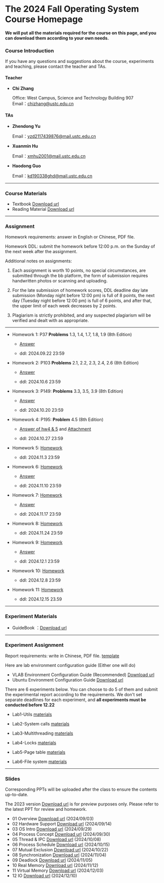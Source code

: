 #      The 2024 Fall Operating System Course Homepage

**We will put all the materials required for the course on this page, and you can download them according to your own needs.**

### Course Introduction

If you have any questions and suggestions about the course, experiments and teaching, please contact the teacher and TAs.

#### Teacher

- **Chi Zhang**  

  Office:  West Campus, Science and Technology Building 907   
  Email：chizhang@ustc.edu.cn

#### TAs

- **Zhendong Yu**  

  Email：yzd2117439876@mail.ustc.edu.cn 

- **Xuanmin Hu** 

  Email：xmhu2001@mail.ustc.edu.cn

* **Haodong Guo**

  Email：kd190338ghd@mail.ustc.edu.cn

***

### Course Materials


* Textbook  [Download url](https://rec.ustc.edu.cn/share/1b551cd0-68d2-11ef-aea3-0f111aebecd4) 
* Reading Material  [Download url](https://rec.ustc.edu.cn/share/0469be90-68d2-11ef-bfa1-59482ddc3661) 

***

### Assignment

Homework requirements: answer in English or Chinese, PDF file.

Homework DDL: submit the homework before 12:00 p.m. on the Sunday of the next week after the assignment. 

Additional notes on assignments:

1. Each assignment is worth 10 points, no special circumstances, are submitted through the bb platform, the form of submission requires handwritten photos or scanning and uploading.

2. For the late submission of homework scores, DDL deadline day late submission (Monday night before 12:00 pm) is full of 8 points, the next day (Tuesday night before 12:00 pm) is full of 6 points, and after that, the upper limit of each week decreases by 2 points.

3. Plagiarism is strictly prohibited, and any suspected plagiarism will be verified and dealt with as appropriate.

***

* Homework  1: P37 **Problems** 1.3, 1.4, 1.7, 1.8, 1.9 (8th Edition) 

    * [Answer](https://rec.ustc.edu.cn/share/5f538a60-96a5-11ef-8c8a-afc7dea834c5)

    * ddl: 2024.09.22 23:59

* Homework  2: P103 **Problems** 2.1, 2.2, 2.3, 2.4, 2.6 (8th Edition) 

    * [Answer](https://rec.ustc.edu.cn/share/ab249a30-96a5-11ef-abf3-9900d446f800)

    * ddl: 2024.10.6 23:59

* Homework 3: P149: **Problems** 3.3, 3.5, 3.9 (8th Edition) 

    * [Answer](https://rec.ustc.edu.cn/share/59969210-99e6-11ef-9ce6-f304fbcb303c)

    * ddl: 2024.10.20 23:59

* Homework 4: P195: **Problem** 4.5 (8th Edition) 

    * [Answer of hw4 & 5](https://rec.ustc.edu.cn/share/4eb98ec0-ac78-11ef-af8c-5505729c991e) and [Attachment](https://rec.ustc.edu.cn/share/7e5eb400-ac78-11ef-a1d3-b9ddc86bc5e5)

    * ddl: 2024.10.27 23:59

* Homework 5: [Homework](https://rec.ustc.edu.cn/share/51cfbfe0-9147-11ef-801c-d109a171345a)

    * ddl: 2024.11.3 23:59
 
* Homework 6: [Homework](https://rec.ustc.edu.cn/share/840ddbf0-9a73-11ef-b9c1-4502d0c07bec) 
    
    * [Answer](https://rec.ustc.edu.cn/share/ebf70010-afb9-11ef-87d5-9123be28ad33)

    * ddl: 2024.11.10 23:59

* Homework 7: [Homework](https://rec.ustc.edu.cn/share/3fefd500-9b40-11ef-83db-13c4a1ce3adb) 
    
    * [Answer](https://rec.ustc.edu.cn/share/3a501680-b1fc-11ef-b514-e7558ff13677)

    * ddl: 2024.11.17 23:59

* Homework 8: [Homework](https://rec.ustc.edu.cn/share/904daf80-a0fe-11ef-b8f1-8b2cc9a80871)

    * ddl: 2024.11.24 23:59

* Homework 9: [Homework](https://rec.ustc.edu.cn/share/ff6663e0-a710-11ef-af6b-db302086429e)

    * [Answer](https://rec.ustc.edu.cn/share/a8bd2860-badf-11ef-a769-09ca4537d1be)

    * ddl: 2024.12.1 23:59

* Homework 10: [Homework](https://rec.ustc.edu.cn/share/69e2fd80-b706-11ef-8966-75dcefde45ee)

    * ddl: 2024.12.8 23:59

* Homework 11: [Homework](https://rec.ustc.edu.cn/share/9ef47e60-b6e0-11ef-9785-2feb196f6e0f)

    * ddl: 2024.12.15 23.59
***

### Experiment Materials

* GuideBook ：[Download url](https://rec.ustc.edu.cn/share/9c609a20-6869-11ef-80f4-f368e5e06e8a) 

***

### Experiment Assignment

Report requirements: write in Chinese, PDF file. [template](https://rec.ustc.edu.cn/share/e47f4bb0-6869-11ef-b9f8-71c18dfa3bfd) 

Here are lab environment configuration guide (Either one will do)

- VLAB Environment Configuration Guide (Recommended) [Download url](https://rec.ustc.edu.cn/share/0a6b3a40-686a-11ef-8116-6d617f7673dd) 
- Ubuntu Environment Configuration Guide [Download url](https://rec.ustc.edu.cn/share/40a1dde0-686a-11ef-86e0-0bd2ac0358ab) 

There are 6 experiments below. You can choose to do 5 of them and submit the experimental report according to the requirements. We don't set separate deadlines for each experiment, and **all experiments must be conducted before 12.22**

* Lab1-Utils [materials](https://rec.ustc.edu.cn/share/98c7c5f0-8eab-11ef-b6fc-291c4ce705b7)

* Lab2-System calls [materials](https://rec.ustc.edu.cn/share/336d8960-8eac-11ef-a13e-b33e83930c39)

* Lab3-Multithreading [materials](https://rec.ustc.edu.cn/share/40a897d0-8eac-11ef-aa84-cf07f56ed78b)

* Lab4-Locks [materials](https://rec.ustc.edu.cn/share/4d543b90-8eac-11ef-81a7-cd9dd33e2509)

* Lab5-Page table [materials](https://rec.ustc.edu.cn/share/6db14460-8eac-11ef-a26f-e3f5bc22d058)

* Lab6-File system [materials](https://rec.ustc.edu.cn/share/9a0caae0-8eac-11ef-9a21-5ff86a86f07f)

***

### Slides

Corresponding PPTs will be uploaded after the class to ensure the contents up-to-date.

The 2023 version [Download url](https://rec.ustc.edu.cn/share/56d24140-68d3-11ef-8280-c5ca51c1f51b) is for preview purposes only. Please refer to the latest PPT for review and homework.

* 01 Overview [Download url](https://rec.ustc.edu.cn/share/444adc60-69c2-11ef-9fea-27a3ae96004d) (2024/09/03)
* 02 Hardware Support [Download url](https://rec.ustc.edu.cn/share/43fad910-72a7-11ef-82de-b3b8021b457f) (2024/09/14)
* 03 OS Intro [Download url](https://rec.ustc.edu.cn/share/a73cbd60-7e27-11ef-96b7-ffd6959dcaa3) (2024/09/29)
* 04 Process Concept [Download url](https://rec.ustc.edu.cn/share/cf5a50f0-7ef6-11ef-9ed6-657f1e8ded50) (2024/09/30)
* 05 Thread & IPC [Download url](https://rec.ustc.edu.cn/share/1255a7a0-8608-11ef-a0b8-0fb0fd5d8626) (2024/10/08)
* 06 Process Schedule [Download url](https://rec.ustc.edu.cn/share/75b21580-8b03-11ef-b02d-1f0c4731a786) (2024/10/15)
* 07 Mutual Exclusion [Download url](https://rec.ustc.edu.cn/share/4eaa9c50-903d-11ef-a227-25bb5ca4bca7) (2024/10/22)
* 08 Synchronization [Download url](https://rec.ustc.edu.cn/share/36a6ee90-9b74-11ef-9e26-0968c0e8f8d2) (2024/11/04)
* 09 Deadlock [Download url](https://rec.ustc.edu.cn/share/ee625fe0-9b3b-11ef-9459-85ca9c8b267a) (2024/11/05)
* 10 Real Memory [Download url](https://rec.ustc.edu.cn/share/a1862a60-a0fe-11ef-842d-55024ab1dccf) (2024/11/12)
* 11 Virtual Memory [Download url](https://rec.ustc.edu.cn/share/594bbe60-b141-11ef-95d3-19f1f0756234) (2024/12/03)
* 12 IO [Download url](https://rec.ustc.edu.cn/share/21affea0-b6bf-11ef-8212-31d89eff97ce) (2024/12/10)
